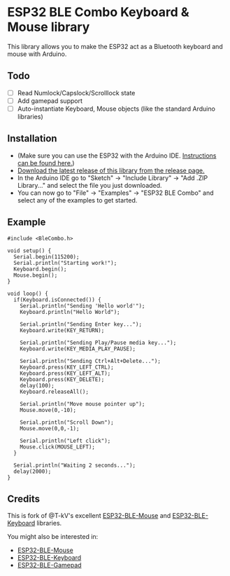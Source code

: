 # ESP32 BLE Combo Keyboard & Mouse library

This library allows you to make the ESP32 act as a Bluetooth keyboard and mouse with Arduino.

## Todo

 - [ ] Read Numlock/Capslock/Scrolllock state
 - [ ] Add gamepad support
 - [ ] Auto-instantiate Keyboard, Mouse objects (like the standard Arduino libraries)

## Installation
- (Make sure you can use the ESP32 with the Arduino IDE. [Instructions can be found here.](https://github.com/espressif/arduino-esp32#installation-instructions))
- [Download the latest release of this library from the release page.](https://github.com/T-vK/ESP32-BLE-Keyboard/releases)
- In the Arduino IDE go to "Sketch" -> "Include Library" -> "Add .ZIP Library..." and select the file you just downloaded.
- You can now go to "File" -> "Examples" -> "ESP32 BLE Combo" and select any of the examples to get started.

## Example

```
#include <BleCombo.h>

void setup() {
  Serial.begin(115200);
  Serial.println("Starting work!");
  Keyboard.begin();
  Mouse.begin();
}

void loop() {
  if(Keyboard.isConnected()) {
    Serial.println("Sending 'Hello world'");
    Keyboard.println("Hello World");

    Serial.println("Sending Enter key...");
    Keyboard.write(KEY_RETURN);

    Serial.println("Sending Play/Pause media key...");
    Keyboard.write(KEY_MEDIA_PLAY_PAUSE);

    Serial.println("Sending Ctrl+Alt+Delete...");
    Keyboard.press(KEY_LEFT_CTRL);
    Keyboard.press(KEY_LEFT_ALT);
    Keyboard.press(KEY_DELETE);
    delay(100);
    Keyboard.releaseAll();

    Serial.println("Move mouse pointer up");
    Mouse.move(0,-10);
    
    Serial.println("Scroll Down");
    Mouse.move(0,0,-1);

    Serial.println("Left click");
    Mouse.click(MOUSE_LEFT);
  }
  
  Serial.println("Waiting 2 seconds...");
  delay(2000);
}

```
## Credits

This is fork of @T-kV's excellent [ESP32-BLE-Mouse](https://github.com/T-vK/ESP32-BLE-Mouse)
and [ESP32-BLE-Keyboard](https://github.com/T-vK/ESP32-BLE-Keyboard) libraries.

You might also be interested in:

- [ESP32-BLE-Mouse](https://github.com/T-vK/ESP32-BLE-Mouse)
- [ESP32-BLE-Keyboard](https://github.com/T-vK/ESP32-BLE-Keyboard)
- [ESP32-BLE-Gamepad](https://github.com/lemmingDev/ESP32-BLE-Gamepad)

